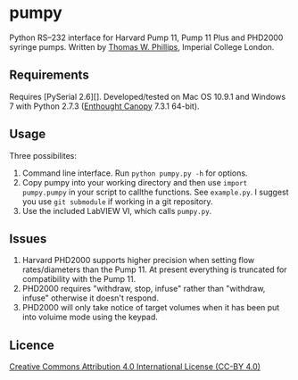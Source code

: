 ﻿# pumpy
Python RS–232 interface for Harvard Pump 11, Pump 11 Plus and PHD2000 syringe pumps. Written by [Thomas W. Phillips][TWP], Imperial College London.

## Requirements

Requires [PySerial 2.6][]. Developed/tested on Mac OS 10.9.1 and Windows 7 with Python 2.7.3 ([Enthought Canopy][] 7.3.1 64-bit).

## Usage

Three possibilites:

1. Command line interface. Run `python pumpy.py -h` for options.
2. Copy pumpy into your working directory and then use `import pumpy.pumpy` in your script to callthe functions. See `example.py`. I suggest you use `git submodule` if working in a git repository.
3. Use the included LabVIEW VI, which calls ``pumpy.py``.

## Issues

1. Harvard PHD2000 supports higher precision when setting flow rates/diameters than the Pump 11. At present everything is truncated for compatibility with the Pump 11.
2. PHD2000 requires "withdraw, stop, infuse" rather than "withdraw, infuse" otherwise it doesn't respond.
3. PHD2000 will only take notice of target volumes when it has been put into voluime mode using the keypad.

## Licence

[Creative Commons Attribution 4.0 International License (CC-BY 4.0)][CC]

[TWP]: http://www3.imperial.ac.uk/people/thomas.phillips07
[PySerial]: http://pyserial.sourceforge.net
[Enthought Canopy]: https://www.enthought.com/products/canopy/
[CC]: http://creativecommons.org/licenses/by/4.0/deed.en_US